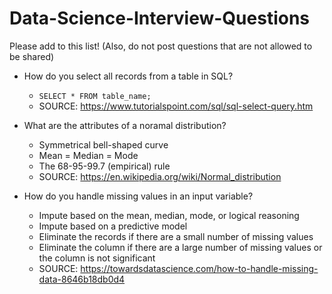 # Data-Science-Interview-Questions
Please add to this list!
(Also, do not post questions that are not allowed to be shared)

* How do you select all records from a table in SQL?
    * `SELECT * FROM table_name;`
    * SOURCE: https://www.tutorialspoint.com/sql/sql-select-query.htm

* What are the attributes of a noramal distribution?
    * Symmetrical bell-shaped curve
    * Mean = Median = Mode
    * The 68-95-99.7 (empirical) rule
    * SOURCE: https://en.wikipedia.org/wiki/Normal_distribution
    
* How do you handle missing values in an input variable?
    * Impute based on the mean, median, mode, or logical reasoning
    * Impute based on a predictive model
    * Eliminate the records if there are a small number of missing values
    * Eliminate the column if there are a large number of missing values or the column is not significant
    * SOURCE: https://towardsdatascience.com/how-to-handle-missing-data-8646b18db0d4
    
